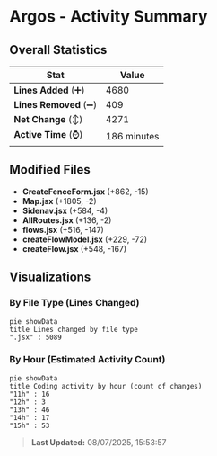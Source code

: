 # Argos - Activity Summary 

## Overall Statistics

| Stat                   | Value                                                             |
| ---------------------- | ----------------------------------------------------------------- |
| **Lines Added** (➕)   | 4680                                          |
| **Lines Removed** (➖) | 409                                        |
| **Net Change** (↕)    | 4271                |
| **Active Time** (⌚)   | 186 minutes |


## Modified Files
- **CreateFenceForm.jsx** (+862, -15)
- **Map.jsx** (+1805, -2)
- **Sidenav.jsx** (+584, -4)
- **AllRoutes.jsx** (+136, -2)
- **flows.jsx** (+516, -147)
- **createFlowModel.jsx** (+229, -72)
- **createFlow.jsx** (+548, -167)

## Visualizations

### By File Type (Lines Changed)

```mermaid
pie showData
title Lines changed by file type
".jsx" : 5089
```

### By Hour (Estimated Activity Count)

```mermaid
pie showData
title Coding activity by hour (count of changes)
"11h" : 16
"12h" : 3
"13h" : 46
"14h" : 17
"15h" : 53
```


> **Last Updated:** 08/07/2025, 15:53:57